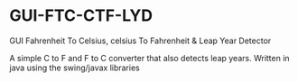 # GUI-FTC-CTF-LYD
GUI Fahrenheit To Celsius, celsius To Fahrenheit &amp; Leap Year Detector

A simple C to F and F to C converter that also detects leap years. Written in java using the swing/javax libraries
